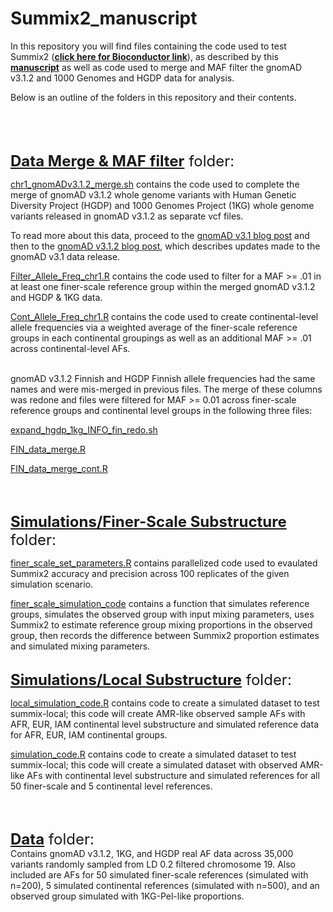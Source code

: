 
<!-- README.md is generated from README.Rmd. Please edit that file -->

# Summix2_manuscript

<!-- badges: start -->
<!-- badges: end -->

In this repository you will find files containing the code used to test
Summix2 ([**click here for Bioconductor
link**](https://bioconductor.org/packages/3.21/bioc/html/Summix.html)),
as described by this
[**manuscript**](https://www.biorxiv.org/content/10.1101/2024.01.29.577805v3)
as well as code used to merge and MAF filter the gnomAD v3.1.2 and 1000
Genomes and HGDP data for analysis.

Below is an outline of the folders in this repository and their
contents.

<br> <br> <br>

<font size="5">[**Data Merge & MAF
filter**](https://github.com/hendriau/Summix2_manuscript/tree/main/gnomAD%20v3.1.2%20Merge%20%26%20MAF%20filter)
folder: </font>

[chr1_gnomADv3.1.2_merge.sh](https://github.com/hendriau/Summix2_manuscript/blob/main/gnomAD%20v3.1.2%20Merge%20%26%20MAF%20filter/chr1_gnomADv3.1.2_merge.sh)
contains the code used to complete the merge of gnomAD v3.1.2 whole
genome variants with Human Genetic Diversity Project (HGDP) and 1000
Genomes Project (1KG) whole genome variants released in gnomAD v3.1.2 as
separate vcf files.

To read more about this data, proceed to the [gnomAD v3.1 blog
post](https://gnomad.broadinstitute.org/news/2020-10-gnomad-v3-1-new-content-methods-annotations-and-data-availability/)
and then to the [gnomAD v3.1.2 blog
post](https://gnomad.broadinstitute.org/news/2021-10-gnomad-v3-1-2-minor-release/),
which describes updates made to the gnomAD v3.1 data release.

[Filter_Allele_Freq_chr1.R](https://github.com/hendriau/Summix2_manuscript/blob/main/gnomAD%20v3.1.2%20Merge%20%26%20MAF%20filter/Filter_Allele_Freq_chr1.R)
contains the code used to filter for a MAF \>= .01 in at least one
finer-scale reference group within the merged gnomAD v3.1.2 and HGDP &
1KG data.

[Cont_Allele_Freq_chr1.R](https://github.com/hendriau/Summix2_manuscript/blob/main/gnomAD%20v3.1.2%20Merge%20%26%20MAF%20filter/Cont_Allele_Freq_chr1.R)
contains the code used to create continental-level allele frequencies
via a weighted average of the finer-scale reference groups in each
continental groupings as well as an additional MAF \>= .01 across
continental-level AFs.

<br> gnomAD v3.1.2 Finnish and HGDP Finnish allele frequencies had the
same names and were mis-merged in previous files. The merge of these
columns was redone and files were filtered for MAF \>= 0.01 across
finer-scale reference groups and continental level groups in the
following three files:

[expand_hgdp_1kg_INFO_fin_redo.sh](https://github.com/hendriau/Summix2_manuscript/blob/main/gnomAD%20v3.1.2%20Merge%20%26%20MAF%20filter/expand_hgdp_1kg_INFO_fin_redo.sh)

[FIN_data_merge.R](https://github.com/hendriau/Summix2_manuscript/blob/main/gnomAD%20v3.1.2%20Merge%20%26%20MAF%20filter/FIN_data_merge.R)

[FIN_data_merge_cont.R](https://github.com/hendriau/Summix2_manuscript/blob/main/gnomAD%20v3.1.2%20Merge%20%26%20MAF%20filter/FIN_data_merge_cont.R)

<br> <br>

<font size="5">[**Simulations/Finer-Scale
Substructure**](https://github.com/hendriau/Summix2_manuscript/tree/main/Simulations/Finer-Scale%20Substructure)
folder: </font>

[finer_scale_set_parameters.R](https://github.com/hendriau/Summix2_manuscript/blob/main/Simulations/Finer-Scale%20Substructure/finer_scale_set_parameters.R)
contains parallelized code used to evaulated Summix2 accuracy and
precision across 100 replicates of the given simulation scenario.

[finer_scale_simulation_code](https://github.com/hendriau/Summix2_manuscript/blob/main/Simulations/Finer-Scale%20Substructure/finer_scale_simulation_code.R)
contains a function that simulates reference groups, simulates the
observed group with input mixing parameters, uses Summix2 to estimate
reference group mixing proportions in the observed group, then records
the difference between Summix2 proportion estimates and simulated mixing
parameters.

<br> <font size="5">[**Simulations/Local
Substructure**](https://github.com/hendriau/Summix2_manuscript/tree/main/Simulations/Local%20Substructure)
folder:</font>

[local_simulation_code.R](https://github.com/hendriau/Summix2_manuscript/blob/main/Simulations/Local%20Substructure/local_simulation_code.R)
contains code to create a simulated dataset to test summix-local; this
code will create AMR-like observed sample AFs with AFR, EUR, IAM
continental level substructure and simulated reference data for AFR,
EUR, IAM continental groups.

[simulation_code.R](https://github.com/hendriau/Summix2_manuscript/blob/main/Simulations/Local%20Substructure/simulation_code.R)
contains code to create a simulated dataset to test summix-local; this
code will create a simulated dataset with observed AMR-like AFs with
continental level substructure and simulated references for all 50
finer-scale and 5 continental level references.

<br> <br>

<font size="5">[**Data**](https://github.com/hendriau/Summix2_manuscript/tree/main/Data)
folder: </font> <br> Contains gnomAD v3.1.2, 1KG, and HGDP real AF data
across 35,000 variants randomly sampled from LD 0.2 filtered chromosome
19. Also included are AFs for 50 simulated finer-scale references
(simulated with n=200), 5 simulated continental references (simulated
with n=500), and an observed group simulated with 1KG-Pel-like
proportions.
